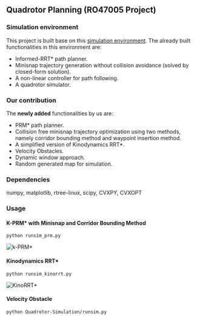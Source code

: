 ## Quadrotor Planning (RO47005 Project)

### Simulation environment
This project is built base on this [simulation environment](https://github.com/Bharath2/Quadrotor-Simulation).  The already built functionalities in this environment are:

- Informed-RRT* path planner.
- Minisnap trajectory generation without collision avoidance (solved by closed-form solution).
- A non-linear controller for path following.
- A quadrotor simulator.

### Our contribution
The **newly added** functionalities by us are:

- PRM* path planner.
- Collision free minisnap trajectory optimization using two methods, namely corridor bounding method and waypoint insertion method.
- A simplified version of Kinodynamics RRT*.
- Velocity Obstacles.
- Dynamic window approach.
- Random generated map for simulation.

### Dependencies
numpy, matplotlib, rtree-linux, scipy, CVXPY, CVXOPT

### Usage
#### K-PRM* with Minisnap and Corridor Bounding Method
```
python runsim_prm.py
```
![k-PRM*](https://github.com/MarcoSchouten/Planning_Project/blob/main/imgs/prm.gif)
#### Kinodynamics RRT*
```
python runsim_kinorrt.py
```
![KinoRRT*](https://github.com/MarcoSchouten/Planning_Project/blob/main/imgs/kino.gif)
#### Velocity Obstacle
```
python Quadrotor-Simulation/runsim.py
```
